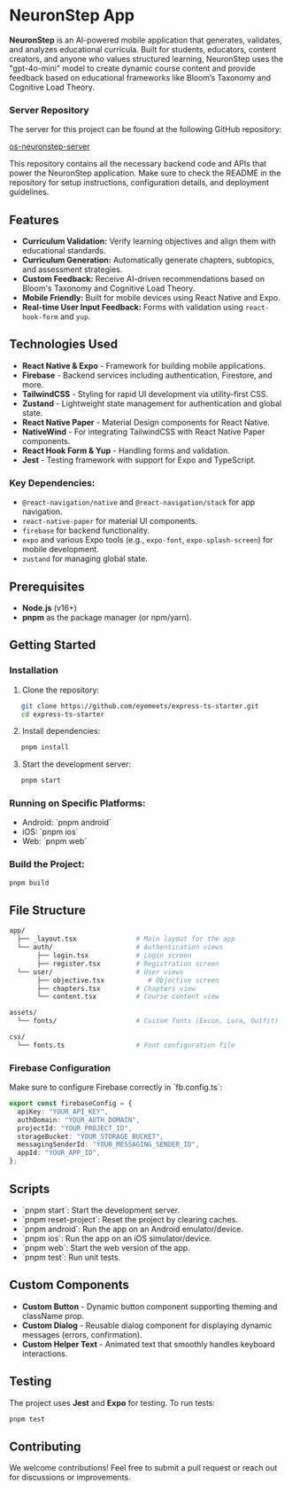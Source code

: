 
# NeuronStep App

**NeuronStep** is an AI-powered mobile application that generates, validates, and analyzes educational curricula. Built for students, educators, content creators, and anyone who values structured learning, NeuronStep uses the "gpt-4o-mini" model to create dynamic course content and provide feedback based on educational frameworks like Bloom’s Taxonomy and Cognitive Load Theory.

### Server Repository

The server for this project can be found at the following GitHub repository:

[os-neuronstep-server](https://github.com/eyemeets/os-neuronstep-server)

This repository contains all the necessary backend code and APIs that power the NeuronStep application. Make sure to check the README in the repository for setup instructions, configuration details, and deployment guidelines.

## Features

- **Curriculum Validation:** Verify learning objectives and align them with educational standards.
- **Curriculum Generation:** Automatically generate chapters, subtopics, and assessment strategies.
- **Custom Feedback:** Receive AI-driven recommendations based on Bloom's Taxonomy and Cognitive Load Theory.
- **Mobile Friendly:** Built for mobile devices using React Native and Expo.
- **Real-time User Input Feedback:** Forms with validation using `react-hook-form` and `yup`.

## Technologies Used

- **React Native & Expo** - Framework for building mobile applications.
- **Firebase** - Backend services including authentication, Firestore, and more.
- **TailwindCSS** - Styling for rapid UI development via utility-first CSS.
- **Zustand** - Lightweight state management for authentication and global state.
- **React Native Paper** - Material Design components for React Native.
- **NativeWind** - For integrating TailwindCSS with React Native Paper components.
- **React Hook Form & Yup** - Handling forms and validation.
- **Jest** - Testing framework with support for Expo and TypeScript.

### Key Dependencies:

- `@react-navigation/native` and `@react-navigation/stack` for app navigation.
- `react-native-paper` for material UI components.
- `firebase` for backend functionality.
- `expo` and various Expo tools (e.g., `expo-font`, `expo-splash-screen`) for mobile development.
- `zustand` for managing global state.

## Prerequisites

- **Node.js** (v16+)
- **pnpm** as the package manager (or npm/yarn).

## Getting Started

### Installation

1. Clone the repository:

```bash
   git clone https://github.com/eyemeets/express-ts-starter.git
   cd express-ts-starter
```

2. Install dependencies:

```bash
   pnpm install
```

3. Start the development server:

```bash
   pnpm start
```

### Running on Specific Platforms:

- Android: \`pnpm android\`
- iOS: \`pnpm ios\`
- Web: \`pnpm web\`

### Build the Project:

```bash
pnpm build
```

## File Structure

```bash
app/
  ├── _layout.tsx               # Main layout for the app
  └── auth/                     # Authentication views
       ├── login.tsx            # Login screen
       ├── register.tsx         # Registration screen
  └── user/                     # User views
       ├── objective.tsx           # Objective screen
       ├── chapters.tsx         # Chapters view
       └── content.tsx          # Course content view

assets/
  └── fonts/                    # Custom fonts (Excon, Lora, Outfit)

css/
  └── fonts.ts                  # Font configuration file
```

### Firebase Configuration

Make sure to configure Firebase correctly in \`fb.config.ts\`:

```ts
export const firebaseConfig = {
  apiKey: "YOUR_API_KEY",
  authDomain: "YOUR_AUTH_DOMAIN",
  projectId: "YOUR_PROJECT_ID",
  storageBucket: "YOUR_STORAGE_BUCKET",
  messagingSenderId: "YOUR_MESSAGING_SENDER_ID",
  appId: "YOUR_APP_ID",
};
```

## Scripts

- \`pnpm start\`: Start the development server.
- \`pnpm reset-project\`: Reset the project by clearing caches.
- \`pnpm android\`: Run the app on an Android emulator/device.
- \`pnpm ios\`: Run the app on an iOS simulator/device.
- \`pnpm web\`: Start the web version of the app.
- \`pnpm test\`: Run unit tests.

## Custom Components

- **Custom Button** - Dynamic button component supporting theming and className prop.
- **Custom Dialog** - Reusable dialog component for displaying dynamic messages (errors, confirmation).
- **Custom Helper Text** - Animated text that smoothly handles keyboard interactions.

## Testing

The project uses **Jest** and **Expo** for testing. To run tests:

```bash
pnpm test
```

## Contributing

We welcome contributions! Feel free to submit a pull request or reach out for discussions or improvements.
